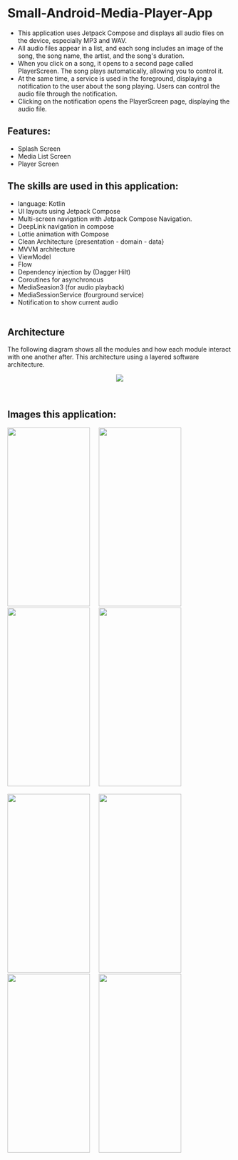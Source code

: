 # Small-Android-Media-Player-App

- This application uses Jetpack Compose and displays all audio files on the device, especially MP3 and WAV.
- All audio files appear in a list, and each song includes an image of the song, the song name, the artist, and the song's duration.
- When you click on a song, it opens to a second page called PlayerScreen. The song plays automatically, allowing you to control it.
- At the same time, a service is used in the foreground, displaying a notification to the user about the song playing. Users can control the audio file through the notification.
- Clicking on the notification opens the PlayerScreen page, displaying the audio file.

## Features:
  - Splash Screen
  - Media List Screen
  - Player Screen

## The skills are used in this application:
- language: Kotlin </br>
- UI layouts using Jetpack Compose </br>
- Multi-screen navigation with Jetpack Compose Navigation. </br>
- DeepLink navigation in compose </br>
- Lottie animation with Compose  </br>
- Clean Architecture {presentation - domain - data} </br>
- MVVM architecture </br>
- ViewModel </br>
- Flow </br>
- Dependency injection by (Dagger Hilt) </br>
- Coroutines for asynchronous </br> 
- MediaSeasion3 (for audio playback)  </br>
- MediaSessionService (fourground service) </br>
- Notification to show current audio </br> </br>


## Architecture
The following diagram shows all the modules and how each module interact with one another after. This architecture using a layered software architecture.  <br>
<p align="center">
<img src="https://user-images.githubusercontent.com/72816466/202196876-39bb8b5d-aa81-4693-8a5e-b1b588133975.jpeg"/>
</p>  <br> 


## Images this application: <br>

<p align="left">
<img src="https://github.com/user-attachments/assets/6d8b9c9c-83eb-47ff-9b3c-edaf7b13cebf" width="185" height="400" />
 <span> &nbsp;  &nbsp; </span>
<img src="https://github.com/user-attachments/assets/0e03d631-554c-4586-a09b-e81a19eb33b4" width="185" height="400" />
 <span> &nbsp;  &nbsp;  </span>
<img src="https://github.com/user-attachments/assets/ccaabd17-873b-46b4-bc61-07d428021066" width="185" height="400" />
 <span> &nbsp;  &nbsp;  </span>
<img src="https://github.com/user-attachments/assets/11a56480-ee24-4a12-94c8-ac62fd9fbb5f" width="185" height="400" />
</p>

<p align="left">
<img src="https://github.com/user-attachments/assets/c598c72c-6126-4bda-a2ff-fd10a0775c98" width="185" height="400" />
 <span> &nbsp;  &nbsp; </span>
<img src="https://github.com/user-attachments/assets/6d531909-c0b5-4225-8390-15ebbdd636bd" width="185" height="400" />
 <span> &nbsp;  &nbsp;  </span>
<img src="https://github.com/user-attachments/assets/5be7aefc-246c-416f-9a9b-11aaddf4dc30" width="185" height="400" />
 <span> &nbsp;  &nbsp;  </span>
<img src="https://github.com/user-attachments/assets/6d8b183f-4770-4841-a4c2-4978231eae38" width="185" height="400" />
</p>


















  
